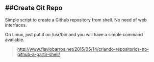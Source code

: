 ##Create Git Repo
---------------------------------------------------------------------
Simple script to create a Github repository from shell. No need of web interfaces.

On Linux, just put it on /usr/bin and you will have a simple command available.

> http://www.flaviobarros.net/2015/05/14/criando-repositorios-no-github-a-partir-shell/
